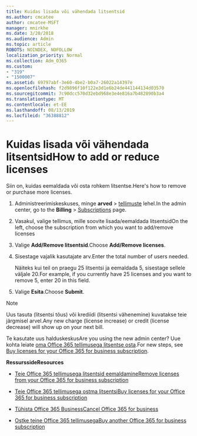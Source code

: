 ```yaml
---
title: Kuidas lisada või vähendada litsentsid
ms.author: cmcatee
author: cmcatee-MSFT
manager: mnirkhe
ms.date: 3/20/2018
ms.audience: Admin
ms.topic: article
ROBOTS: NOINDEX, NOFOLLOW
localization_priority: Normal
ms.collection: Adm_O365
ms.custom:
- "319"
- "1500007"
ms.assetid: 69797abf-3e60-4be2-b0a7-26022a14397e
ms.openlocfilehash: f2d9896f10f122e3d1e6b24de441144134d03570
ms.sourcegitcommit: 7c90dcc570d32ebd968e3e4e816a7b482890b3a4
ms.translationtype: MT
ms.contentlocale: et-EE
ms.lasthandoff: 08/13/2019
ms.locfileid: "36388812"
---
```

# <a name="how-to-add-or-reduce-licenses"></a><span data-ttu-id="058d0-102">Kuidas lisada või vähendada litsentsid</span><span class="sxs-lookup"><span data-stu-id="058d0-102">How to add or reduce licenses</span></span>

<span data-ttu-id="058d0-103">Siin on, kuidas eemaldada või osta rohkem litsentse.</span><span class="sxs-lookup"><span data-stu-id="058d0-103">Here's how to remove or purchase more licenses.</span></span>
  
1. <span data-ttu-id="058d0-104">Administreerimiskeskuses, minge **arved** \> [tellimuste](https://go.microsoft.com/fwlink/p/?linkid=842054) lehel.</span><span class="sxs-lookup"><span data-stu-id="058d0-104">In the admin center, go to the **Billing** \> [Subscriptions](https://go.microsoft.com/fwlink/p/?linkid=842054) page.</span></span>

2. <span data-ttu-id="058d0-105">Vasakul, valige tellimus, mille soovite lisada/eemaldada litsentsid</span><span class="sxs-lookup"><span data-stu-id="058d0-105">On the left, choose the subscription from which you want to add/remove licenses</span></span>

3. <span data-ttu-id="058d0-106">Valige **Add/Remove litsentsid**.</span><span class="sxs-lookup"><span data-stu-id="058d0-106">Choose **Add/Remove licenses**.</span></span>

4. <span data-ttu-id="058d0-107">Sisestage vajalik kasutajate arv.</span><span class="sxs-lookup"><span data-stu-id="058d0-107">Enter the total number of users needed.</span></span>

    <span data-ttu-id="058d0-108">Näiteks kui teil on praegu 25 litsentsi ja eemaldada 5, sisestage sellele väljale 20.</span><span class="sxs-lookup"><span data-stu-id="058d0-108">For example, if you currently have 25 licenses and you want to remove 5, enter 20 in this field.</span></span>

5. <span data-ttu-id="058d0-109">Valige **Esita**.</span><span class="sxs-lookup"><span data-stu-id="058d0-109">Choose **Submit**.</span></span>

> [!NOTE]
> <span data-ttu-id="058d0-110">Uus tasuta (litsentsi tõus) või krediidi (litsentsi vähenemine) kuvatakse teie järgmisel arvel.</span><span class="sxs-lookup"><span data-stu-id="058d0-110">Any new charge (license increase) or credit (license decrease) will show up on your next bill.</span></span>

<span data-ttu-id="058d0-111">Te kasutate uus halduskeskus</span><span class="sxs-lookup"><span data-stu-id="058d0-111">Are you using the new admin center?</span></span> <span data-ttu-id="058d0-112">Uue kohta leiate [oma Office 365 tellimusega litsentse osta](https://docs.microsoft.com/en-us/office365/admin/subscriptions-and-billing/buy-licenses).</span><span class="sxs-lookup"><span data-stu-id="058d0-112">For new steps, see [Buy licenses for your Office 365 for business subscription](https://docs.microsoft.com/en-us/office365/admin/subscriptions-and-billing/buy-licenses).</span></span>

 <span data-ttu-id="058d0-113">**Ressursside**</span><span class="sxs-lookup"><span data-stu-id="058d0-113">**Resources**</span></span>
  
- [<span data-ttu-id="058d0-114">Teie Office 365 tellimusega litsentsid eemaldamine</span><span class="sxs-lookup"><span data-stu-id="058d0-114">Remove licenses from your Office 365 for business subscription</span></span>](https://docs.microsoft.com/en-us/office365/admin/subscriptions-and-billing/remove-licenses-from-subscription)

- [<span data-ttu-id="058d0-115">Teie Office 365 tellimusega ostma litsentsi</span><span class="sxs-lookup"><span data-stu-id="058d0-115">Buy licenses for your Office 365 for business subscription</span></span>](https://docs.microsoft.com/en-us/office365/admin/subscriptions-and-billing/buy-licenses)

- [<span data-ttu-id="058d0-116">Tühista Office 365 Business</span><span class="sxs-lookup"><span data-stu-id="058d0-116">Cancel Office 365 for business</span></span>](https://docs.microsoft.com/en-us/office365/admin/subscriptions-and-billing/cancel-your-subscription)

- [<span data-ttu-id="058d0-117">Ostke teine Office 365 tellimusega</span><span class="sxs-lookup"><span data-stu-id="058d0-117">Buy another Office 365 for business subscription</span></span>](https://docs.microsoft.com/en-us/office365/admin/subscriptions-and-billing/buy-another-subscription)
